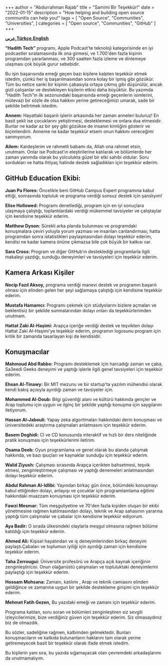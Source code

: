 +++
author = "Abdurrahman Rajab"
title = "Samimi Bir Teşekkür!"
date = "2022-01-15"
description = "How helping and building open source communitis can help you!"
tags = [
    "Open Source",
    "Communities",
    "Universities",
]
categories = [
    "Open source",
    "Communities",
    "GitHub"
]
+++

**[عربي](../../../ar/post/thank_you/),[Türkçe](../../../tr/post/tesekkurler/),[English](../../../post/thank_you/)**


**“Hadith Tech”** programı, Apple Podcast'te teknoloji kategorisinde en iyi podcastler sıralamasında ilk ona girmesi, ve 1.700'den fazla kişinin programdan yararlanması, ve 300 saatten fazla izleme ve dinlemeye ulaşması çok büyük gurur sebebidir.

Bu işin başarısında emeği geçen bazı kişilere kalpten teşekkür etmek istedim, çünkü her iş başarılmasından sonra kolay bir işmiş gibi gözükür. Tüm bu netice sanki bir kişinin çabasıyla ortaya çıkmış gibi düşünülür, ancak gizli çalışanlar ve destekleyen kişilerin etkisi daha büyüktür. Bu yazımda “Hadith Tech”in ilk sezonundaki başarısında emeği geçenlerin isimlerini, mütevazi bir sözle de olsa hakkını yerine getireceğimizi umarak, sade bir şekilde belirtmek istedim.

**Annem:** 
Hayattaki başarılı işlerin arkasında her zaman anneleri buluruz! En basit şekli ise çocuklarını yetiştirmesi, desteklemesi ve onlara dua etmesidir. Bunlar ne kadar az bir şey gibi gözükse de insanın kimliğini gösterir ve biçimlendirir. Anneme ne kadar teşekkür etsem onun hakkını vereceğimi sanmıyorum. 

**Ailem:** Kardeşlerim ve rahmetli babamı da, Allah ona rahmet etsin, unutmam. Onlar ise Podcast’ın eleştirilerine katılarak ve bölümlerde her zaman yanımda olarak bu yolculukta güzel bir etki sahibi oldular. Soru sordukları ve hatta ihtiyaç halinde destek sağladıkları için teşekkür ederim.

## GitHub Education Ekibi:

**Juan Pa Flores:** Öncelikle beni GitHub Campus Expert programına kabul ettiği, sonrasında topluluk ve programa verdiği sonsuz destek için şanslıyım!

**Elise Hollowed:** Programı denetlediği, program için en iyi sonuçlara ulaşmaya çalıştığı, toplantılardaki verdiği mükemmel tavsiyeler ve çalıştaylar için kendisine teşekkür ederim.

**Matthew Dyson:** Sürekli arka planda bulunması ve programdaki konuşmalara çeviri yoluyla yorum yazması ve insanları canlandırması, hatta programdan sonra istatistikleri paylaşmasından dolayı teşekkür ederim, kendisi ne kadar kamera önüne çıkmazsa bile çok büyük bir katkısı var.

**Sara Cross:** Program ve diğer GitHub’ın desteklediği programlarla ilgili makaleyi yazdığı, sunduğu deneyimleri ve tavsiyeleri için teşekkür ederim.

## Kamera Arkası Kişiler

**Necip Fazıl Aksoy,** programa verdiği manevi destek ve programın başarılı olması için elinden gelen her şeyi sağlamaya çalıştığı için kendisine teşekkür ederim.

**Mustafa Hamamcı:** Programı çekmek için stüdyolarını bizlere açmaları ve beklentisiz bir şekilde sunmalarından dolayı onları da teşekkürlerimden unutmam.

**Hattat Zaki Al-Haşimi:** Arapça içeriğe verdiği destek ve teşvikten dolayı Hattat Zaki Al-Haşimi’ye teşekkür ederim, programın logosunu program için kritik bir zamanda tasarlayan kişi de kendisidir.


## Konuşmacılar

**Mahmoud Abd Rabbo:** Programı desteklemek için harcadığı zaman ve çaba, Sa3eedi Geeks deneyimi ve yaptığı işlerle ilgili genel tavsiyeleri için teşekkür ederim.

**Ehsan Al-Tinawy:** Bir MIT mezunu ve bir startup'ta yazılım mühendisi olarak kendi bakış açısıyla ayırdığı zaman ve tavsiyeler için.

**Mohammed Al-Doub:** Bilgi güvenliği alanı ve kültürü hakkında gençler ve Arap toplumu için uygun ve ilginç bir şekilde yaptığı konuşma için saygılarım iletiyorum.

**Hassan Al-Jabouli:** Yapay zeka algoritmaları hakkındaki derin konuşması ve üniversitedeki araştırma çalışmaları anlatmasını için teşekkür ederim.

**Basem Deghidi:** CI ve CD konusunda interaktif ve hızlı bir ders niteliğinde pratik konuşması için teşekkürlerimi iletirim.

**Osama Deeb:** Oyun programlama ve genel olarak bu alanda çalışmak hakkında, ve bazı ipuçları ve kaynaklar  sunduğu için teşekkür ederim.

**Walid Ziyush:** Çalışması sırasında Arapça içerikten bahsetmesi, teşvik etmesi, zenginleştirmeye çalışması ve yaptığı denemeleri anlatmasından dolayı teşekkür ederim.

**Abdul Rahman Al-Idlibi:** Yayından birkaç gün önce, bölümdeki konuşmayı kabul ettiğinden dolayı, anlayışı ve çocuklar için programlamlama eğitimi hakkındaki muazzam konuşması için teşekkür ederim.

**Fawzi Mesmar:** Tüm meşguliyetine ve 70'den fazla kişiden oluşan bir ekibi yönetmesine rağmen katılmasından dolayı, teknik ve Arap sahasının yararına yaptığı tüm çalışmalar ve çabalar için kendisine teşekkür ediyorum.

**Aya Badir:** O sırada ülkesindeki olaylarla meşgul olmasına rağmen bölüme katıldığı için teşekkür ederim.

**Ahmed Ali:** Kişisel hayatından ve iş deneyimlerinden birkaç deneyim paylaştı.Çabaları ve toplumun iyiliği için ayırdığı zaman için kendisine teşekkür ederim.

**Taha Zerrougui:** Üniversite profesörü ve Arapça açık kaynak içeriğinin zenginleştiricisi. Onun olağanüstü çalışmaları ve topluluktaki deneyimlerini paylaştığı için teşekkür ederim.

**Hossam Mohsana:** Zamanı, katılımı , Arap ve teknik camiasını elinden geldiğince ve zamanına uygun bir şekilde destekleme girişimi için teşekkür ederim.

**Mehmet Fatih Gezen,** Bu yazıdaki emeği ve zamanı için teşekkür ederim.

Programa katılan, soru soran ve bölümleri zenginleştiren siz sevgili izleyicilerimize, bize verdiğiniz güven için teşekkür ederim. Siz olmasaydınız biz de olmazdık.

Bu sözler, sadeliğine rağmen, kalbimden gelmektedir. Bunları konuşmacıların ve katkıda bulunanların haklarını tam olarak yerine getiremeyecek basit bir teşekkür olarak ifade etmek istedim.

Bu kişilerin yanı sıra, bu yazıda sığamayacak olan çevremdeki arkadaşlarımı da unutmamalıyım.


